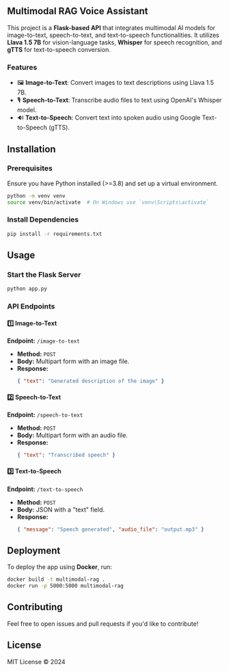 ## Multimodal RAG Voice Assistant

This project is a **Flask-based API** that integrates multimodal AI models for image-to-text, speech-to-text, and text-to-speech functionalities. It utilizes **Llava 1.5 7B** for vision-language tasks, **Whisper** for speech recognition, and **gTTS** for text-to-speech conversion.

### Features
- 🖼️ **Image-to-Text**: Convert images to text descriptions using Llava 1.5 7B.
- 🎙️ **Speech-to-Text**: Transcribe audio files to text using OpenAI's Whisper model.
- 🔊 **Text-to-Speech**: Convert text into spoken audio using Google Text-to-Speech (gTTS).

## Installation
### Prerequisites
Ensure you have Python installed (>=3.8) and set up a virtual environment.

```bash
python -m venv venv
source venv/bin/activate  # On Windows use `venv\Scripts\activate`
```

### Install Dependencies
```bash
pip install -r requirements.txt
```

## Usage
### Start the Flask Server
```bash
python app.py
```

### API Endpoints
#### 1️⃣ Image-to-Text
**Endpoint:** `/image-to-text`
- **Method:** `POST`
- **Body:** Multipart form with an image file.
- **Response:**
  ```json
  { "text": "Generated description of the image" }
  ```

#### 2️⃣ Speech-to-Text
**Endpoint:** `/speech-to-text`
- **Method:** `POST`
- **Body:** Multipart form with an audio file.
- **Response:**
  ```json
  { "text": "Transcribed speech" }
  ```

#### 3️⃣ Text-to-Speech
**Endpoint:** `/text-to-speech`
- **Method:** `POST`
- **Body:** JSON with a "text" field.
- **Response:**
  ```json
  { "message": "Speech generated", "audio_file": "output.mp3" }
  ```

## Deployment
To deploy the app using **Docker**, run:
```bash
docker build -t multimodal-rag .
docker run -p 5000:5000 multimodal-rag
```

## Contributing
Feel free to open issues and pull requests if you'd like to contribute!

## License
MIT License © 2024

